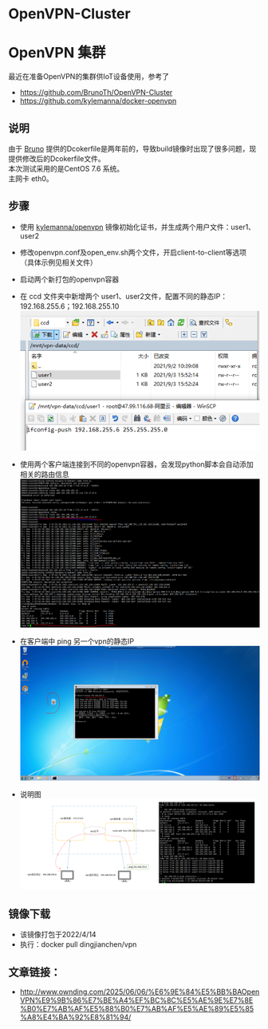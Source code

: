 # OpenVPN-Cluster
# OpenVPN 集群
最近在准备OpenVPN的集群供IoT设备使用，参考了
- https://github.com/BrunoTh/OpenVPN-Cluster
- https://github.com/kylemanna/docker-openvpn

## 说明
由于 [Bruno](https://github.com/BrunoTh/OpenVPN-Cluster) 提供的Dcokerfile是两年前的，导致build镜像时出现了很多问题，现提供修改后的Dcokerfile文件。\
本次测试采用的是CentOS 7.6 系统。\
主网卡 eth0。

## 步骤
- 使用 [kylemanna/openvpn](https://hub.docker.com/r/kylemanna/openvpn/) 镜像初始化证书，并生成两个用户文件：user1、user2
- 修改openvpn.conf及open_env.sh两个文件，开启client-to-client等选项（具体示例见相关文件）
- 启动两个新打包的openvpn容器
- 在 ccd 文件夹中新增两个 user1、user2文件，配置不同的静态IP：192.168.255.6；192.168.255.10
![静态IP](https://github.com/OwnDing/OpenVPN-Cluster/blob/main/pic/sip.PNG)

- 使用两个客户端连接到不同的openvpn容器，会发现python脚本会自动添加相关的路由信息
![路由](https://github.com/OwnDing/OpenVPN-Cluster/blob/main/pic/route.PNG)

- 在客户端中 ping 另一个vpn的静态IP
![Ping](https://github.com/OwnDing/OpenVPN-Cluster/blob/main/pic/ping.PNG)

- 说明图
![Demo](https://github.com/OwnDing/OpenVPN-Cluster/blob/main/pic/demo.png)

## 镜像下载
- 该镜像打包于2022/4/14
- 执行：docker pull dingjianchen/vpn

## 文章链接：
- http://www.ownding.com/2025/06/06/%E6%9E%84%E5%BB%BAOpenVPN%E9%9B%86%E7%BE%A4%EF%BC%8C%E5%AE%9E%E7%8E%B0%E7%AB%AF%E5%88%B0%E7%AB%AF%E5%AE%89%E5%85%A8%E4%BA%92%E8%81%94/
